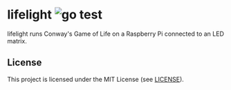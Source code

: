 # lifelight ![go test](https://github.com/jcrd/lifelight/actions/workflows/go-test.yml/badge.svg)

lifelight runs Conway's Game of Life on a Raspberry Pi connected to an
LED matrix.

## License

This project is licensed under the MIT License (see [LICENSE](LICENSE)).
